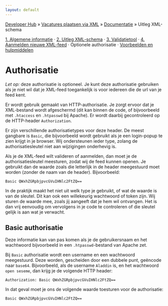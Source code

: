 ```yaml
---
layout: default
---
```


[Developer Hub](/) &raquo; [Vacatures plaatsen via XML](/jobs-xml) &raquo; [Documentatie](/jobs-xml/doc) &raquo; Uitleg XML-schema

[1. Algemene informatie](/jobs-xml/doc) &middot;
[2. Uitleg XML-schema](/jobs-xml/doc/xml-schema.html) &middot;
[3. Validatietool](/jobs-xml/doc/validation.html) &middot;
[4. Aanmelden nieuwe XML-feed](/jobs-xml/doc/sign-up.html) &middot;
Optionele authorisatie &middot;
[Voorbeelden en hulpmiddelen](/jobs-xml/doc/examples.html)

# Authorisatie

_Let op:_ deze authorisatie is optioneel. Je kunt deze authorisatie gebruiken als je niet wil dat je XML-feed toegankelijk is voor iedereen die de url van je
feed kent.

Er wordt gebruik gemaakt van HTTP-authorisatie. Je zorgt ervoor dat je XML-bestand wordt afgeschermd (dit kan binnen de code, of bijvoorbeeld met `.htaccess`
en `.htpasswd` bij Apache). Er wordt daarbij gecontroleerd op de HTTP-header `Authorization`.

Er zijn verschillende authorisatietypes voor deze header. De meest gangbare is `Basic`, die bijvoorbeeld wordt gebruikt als je een login-popup te zien krijgt
in je browser. Wij ondersteunen ieder type, zolang de authorisatiesleutel niet aan wijzigingen onderhevig is.

Als je de XML-feed wilt valideren of aanmelden, dan moet je de authorisatiesleutel meesturen, zodat wij de feed kunnen openen. Je gebruikt dan de waarde zoals
die letterlijk in de header meegestuurd moet worden (zonder de naam van de header). Bijvoorbeeld:

    Basic QWxhZGRpbjpvcGVuIHNlc2FtZQ==

In de praktijk maakt het niet uit welk type je gebruikt, of wat de waarde is van de sleutel. Dit kan ook een willekeurig wachtwoord of token zijn. Wij sturen
de waarde mee, zoals jij aangeeft dat je hem wil ontvangen. Het is dan vrij eenvoudig om vervolgens in je code te controleren of die sleutel gelijk is aan wat
je verwacht.

## Basic authorisatie

Deze informatie kan van pas komen als je de gebruikersnaam en het wachtwoord bijvoorbeeld in een `.htpasswd`-bestand van Apache zet.

Bij `Basic` authorisatie wordt een username en een wachtwoord meegestuurd. Deze worden, gescheiden door een dubbele punt, ge&euml;ncode naar `base64`.
Bijvoorbeeld, als de username `Aladdin` is, en het wachtwoord `open seseme`, dan krijg je de volgende HTTP header:

    Authorization: Basic QWxhZGRpbjpvcGVuIHNlc2FtZQ==

In dat geval moet je ons de volgende waarde toesturen voor de authorisatie:

    Basic QWxhZGRpbjpvcGVuIHNlc2FtZQ==
